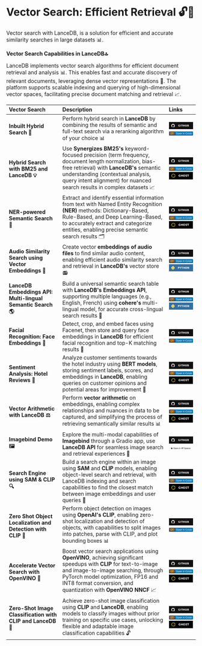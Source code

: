 **Vector Search: Efficient Retrieval 🔓👀**
====================================================================

Vector search with LanceDB, is a solution for  efficient and accurate similarity searches in large datasets 📊. 

**Vector Search Capabilities in LanceDB🔝**

LanceDB implements vector search algorithms for efficient document retrieval and analysis 📊. This enables fast and accurate discovery of relevant documents, leveraging dense vector representations 🤖. The platform supports scalable indexing and querying of high-dimensional vector spaces, facilitating precise document matching and retrieval 📈.

| **Vector Search** | **Description** | **Links** |
|:-----------------|:---------------|:---------|
| **Inbuilt Hybrid Search 🔄** | Perform hybrid search in **LanceDB** by combining the results of semantic and full-text search via a reranking algorithm of your choice 📊 | [![Github](../../assets/github.svg)][inbuilt_hybrid_search_github] <br>[![Open In Collab](../../assets/colab.svg)][inbuilt_hybrid_search_colab] |                                                                                                                                                                                                                                                                                                    
| **Hybrid Search with BM25 and LanceDB 💡** | Use **Synergizes BM25's** keyword-focused precision (term frequency, document length normalization, bias-free retrieval) with **LanceDB's** semantic understanding (contextual analysis, query intent alignment) for nuanced search results in complex datasets 📈 | [![Github](../../assets/github.svg)][BM25_github] <br>[![Open In Collab](../../assets/colab.svg)][BM25_colab] <br>[![Ghost](../../assets/ghost.svg)][BM25_ghost] |                                                                                                                                                                                                                                                                                                    
| **NER-powered Semantic Search 🔎** | Extract and identify essential information from text with Named Entity Recognition **(NER)** methods: Dictionary-Based, Rule-Based, and Deep Learning-Based, to accurately extract and categorize entities, enabling precise semantic search results 🗂️ | [![Github](../../assets/github.svg)][NER_github] <br>[![Open In Collab](../../assets/colab.svg)][NER_colab] <br>[![Ghost](../../assets/ghost.svg)][NER_ghost]|                                                                                                                                                                                                                                                                                                    
| **Audio Similarity Search using Vector Embeddings 🎵** | Create vector **embeddings of audio files** to find similar audio content, enabling efficient audio similarity search and retrieval in **LanceDB's** vector store 📻 |[![Github](../../assets/github.svg)][audio_search_github] <br>[![Open In Collab](../../assets/colab.svg)][audio_search_colab] <br>[![Python](../../assets/python.svg)][audio_search_python]|                                                                                                                                                                                                                                                                                                    
| **LanceDB Embeddings API: Multi-lingual Semantic Search 🌎** | Build a universal semantic search table with **LanceDB's Embeddings API**, supporting multiple languages (e.g., English, French) using **cohere's** multi-lingual model, for accurate cross-lingual search results 📄 | [![Github](../../assets/github.svg)][mls_github] <br>[![Open In Collab](../../assets/colab.svg)][mls_colab] <br>[![Python](../../assets/python.svg)][mls_python] |                                                                                                                                                                                                                                                                                                    
| **Facial Recognition: Face Embeddings 🤖** | Detect, crop, and embed faces using Facenet, then store and query face embeddings in **LanceDB** for efficient facial recognition and top-K matching results 👥 | [![Github](../../assets/github.svg)][fr_github] <br>[![Open In Collab](../../assets/colab.svg)][fr_colab] |                                                                                                                                                                                                                                                                                                    
| **Sentiment Analysis: Hotel Reviews 🏨** | Analyze customer sentiments towards the hotel industry using **BERT models**, storing sentiment labels, scores, and embeddings in **LanceDB**, enabling queries on customer opinions and potential areas for improvement 💬 | [![Github](../../assets/github.svg)][sentiment_analysis_github] <br>[![Open In Collab](../../assets/colab.svg)][sentiment_analysis_colab] <br>[![Ghost](../../assets/ghost.svg)][sentiment_analysis_ghost] |                                                                                                                                                                                                                                                                                                    
| **Vector Arithmetic with LanceDB ⚖️** | Perform **vector arithmetic** on embeddings, enabling complex relationships and nuances in data to be captured, and simplifying the process of retrieving semantically similar results 📊 | [![Github](../../assets/github.svg)][arithmetic_github] <br>[![Open In Collab](../../assets/colab.svg)][arithmetic_colab] <br>[![Ghost](../../assets/ghost.svg)][arithmetic_ghost] |                                                                                                                                                                                                                                                                                                    
| **Imagebind Demo 🖼️** | Explore the multi-modal capabilities of **Imagebind** through a Gradio app, use **LanceDB API** for seamless image search and retrieval experiences 📸 | [![Github](../../assets/github.svg)][imagebind_github] <br> [![Open in Spaces](../../assets/open_hf_space.svg)][imagebind_huggingface] |                                                                                                                                                                                                                                                                                                    
| **Search Engine using SAM & CLIP 🔍** | Build a search engine within an image using **SAM** and **CLIP** models, enabling object-level search and retrieval, with LanceDB indexing and search capabilities to find the closest match between image embeddings and user queries 📸 | [![Github](../../assets/github.svg)][swi_github] <br>[![Open In Collab](../../assets/colab.svg)][swi_colab] <br>[![Ghost](../../assets/ghost.svg)][swi_ghost] |                                                                                                                                                                                                                                                                                                    
| **Zero Shot Object Localization and Detection with CLIP 🔎** | Perform object detection on images using **OpenAI's CLIP**, enabling zero-shot localization and detection of objects, with capabilities to split images into patches, parse with CLIP, and plot bounding boxes 📊 | [![Github](../../assets/github.svg)][zsod_github] <br>[![Open In Collab](../../assets/colab.svg)][zsod_colab] |                                                                                                                                                                                                                                                                                                    
| **Accelerate Vector Search with OpenVINO 🚀** | Boost vector search applications using **OpenVINO**, achieving significant speedups with **CLIP** for text-to-image and image-to-image searching, through PyTorch model optimization, FP16 and INT8 format conversion, and quantization with **OpenVINO NNCF** 📈 | [![Github](../../assets/github.svg)][openvino_github] <br>[![Open In Collab](../../assets/colab.svg)][openvino_colab] <br>[![Ghost](../../assets/ghost.svg)][openvino_ghost] |                                                                                                                                                                                                                                                                                                    
| **Zero-Shot Image Classification with CLIP and LanceDB 📸** | Achieve zero-shot image classification using **CLIP** and **LanceDB**, enabling models to classify images without prior training on specific use cases, unlocking flexible and adaptable image classification capabilities 🔓 | [![Github](../../assets/github.svg)][zsic_github] <br>[![Open In Collab](../../assets/colab.svg)][zsic_colab] <br>[![Ghost](../../assets/ghost.svg)][zsic_ghost] |                                                                                                                                                                                                                                                                                                    




[inbuilt_hybrid_search_github]: https://github.com/lancedb/vectordb-recipes/blob/main/examples/Inbuilt-Hybrid-Search
[inbuilt_hybrid_search_colab]: https://colab.research.google.com/github/lancedb/vectordb-recipes/blob/main/examples/Inbuilt-Hybrid-Search/Inbuilt_Hybrid_Search_with_LanceDB.ipynb

[BM25_github]: https://github.com/lancedb/vectordb-recipes/blob/main/examples/Hybrid_search_bm25_lancedb
[BM25_colab]: https://colab.research.google.com/github/lancedb/vectordb-recipes/blob/main/examples/Hybrid_search_bm25_lancedb/main.ipynb
[BM25_ghost]: https://blog.lancedb.com/hybrid-search-combining-bm25-and-semantic-search-for-better-results-with-lan-1358038fe7e6

[NER_github]: https://github.com/lancedb/vectordb-recipes/blob/main/tutorials/NER-powered-Semantic-Search
[NER_colab]: https://colab.research.google.com/github/lancedb/vectordb-recipes/blob/main/tutorials/NER-powered-Semantic-Search/NER_powered_Semantic_Search_with_LanceDB.ipynb
[NER_ghost]: https://blog.lancedb.com/ner-powered-semantic-search-using-lancedb-51051dc3e493

[audio_search_github]: https://github.com/lancedb/vectordb-recipes/blob/main/examples/audio_search
[audio_search_colab]: https://colab.research.google.com/github/lancedb/vectordb-recipes/blob/main/examples/audio_search/main.ipynb
[audio_search_python]: https://github.com/lancedb/vectordb-recipes/blob/main/examples/audio_search/main.py

[mls_github]: https://github.com/lancedb/vectordb-recipes/blob/main/examples/multi-lingual-wiki-qa
[mls_colab]: https://colab.research.google.com/github/lancedb/vectordb-recipes/blob/main/examples/multi-lingual-wiki-qa/main.ipynb
[mls_python]: https://github.com/lancedb/vectordb-recipes/blob/main/examples/multi-lingual-wiki-qa/main.py

[fr_github]: https://github.com/lancedb/vectordb-recipes/blob/main/examples/facial_recognition
[fr_colab]: https://colab.research.google.com/github/lancedb/vectordb-recipes/blob/main/examples/facial_recognition/main.ipynb

[sentiment_analysis_github]: https://github.com/lancedb/vectordb-recipes/blob/main/examples/Sentiment-Analysis-Analyse-Hotel-Reviews
[sentiment_analysis_colab]: https://colab.research.google.com/github/lancedb/vectordb-recipes/blob/main/examples/Sentiment-Analysis-Analyse-Hotel-Reviews/Sentiment_Analysis_using_LanceDB.ipynb
[sentiment_analysis_ghost]: https://blog.lancedb.com/sentiment-analysis-using-lancedb-2da3cb1e3fa6

[arithmetic_github]: https://github.com/lancedb/vectordb-recipes/blob/main/examples/Vector-Arithmetic-with-LanceDB
[arithmetic_colab]: https://colab.research.google.com/github/lancedb/vectordb-recipes/blob/main/examples/Vector-Arithmetic-with-LanceDB/main.ipynb
[arithmetic_ghost]: https://blog.lancedb.com/vector-arithmetic-with-lancedb-an-intro-to-vector-embeddings/

[imagebind_github]: https://github.com/lancedb/vectordb-recipes/blob/main/examples/imagebind_demo
[imagebind_huggingface]: https://huggingface.co/spaces/raghavd99/imagebind2

[swi_github]: https://github.com/lancedb/vectordb-recipes/blob/main/examples/search-within-images-with-sam-and-clip
[swi_colab]: https://colab.research.google.com/github/lancedb/vectordb-recipes/blob/main/examples/search-within-images-with-sam-and-clip/main.ipynb
[swi_ghost]: https://blog.lancedb.com/search-within-an-image-331b54e4285e

[zsod_github]: https://github.com/lancedb/vectordb-recipes/blob/main/examples/zero-shot-object-detection-CLIP
[zsod_colab]: https://colab.research.google.com/github/lancedb/vectordb-recipes/blob/main/examples/zero-shot-object-detection-CLIP/zero_shot_object_detection_clip.ipynb

[openvino_github]: https://github.com/lancedb/vectordb-recipes/blob/main/examples/Accelerate-Vector-Search-Applications-Using-OpenVINO
[openvino_colab]: https://colab.research.google.com/github/lancedb/vectordb-recipes/blob/main/examples/Accelerate-Vector-Search-Applications-Using-OpenVINO/clip_text_image_search.ipynb
[openvino_ghost]: https://blog.lancedb.com/accelerate-vector-search-applications-using-openvino-lancedb/

[zsic_github]: https://github.com/lancedb/vectordb-recipes/blob/main/examples/zero-shot-image-classification
[zsic_colab]: https://colab.research.google.com/github/lancedb/vectordb-recipes/blob/main/examples/zero-shot-image-classification/main.ipynb
[zsic_ghost]: https://blog.lancedb.com/zero-shot-image-classification-with-vector-search/





